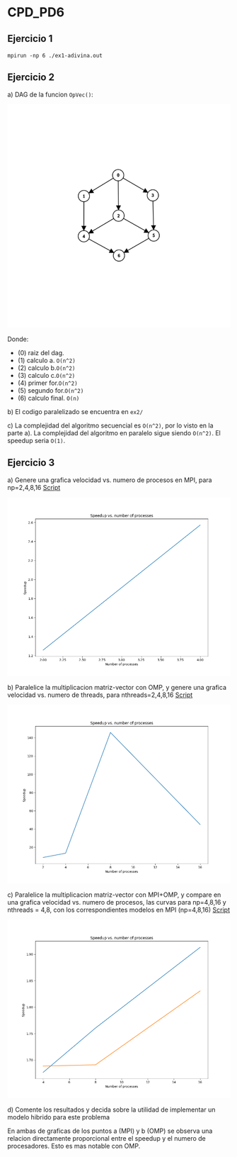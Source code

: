 # CPD_PD6

## Ejercicio 1

```
mpirun -np 6 ./ex1-adivina.out
```

## Ejercicio 2

a) DAG de la funcion `OpVec()`:

![DAG](docs/dag.png)

Donde:

- (0) raiz del dag.
- (1) calculo a. `O(n^2)`
- (2) calculo b.`O(n^2)`
- (3) calculo c.`O(n^2)`
- (4) primer for.`O(n^2)`
- (5) segundo for.`O(n^2)`
- (6) calculo final. `O(n)`

b) El codigo paralelizado se encuentra en `ex2/`

c) La complejidad del algoritmo secuencial es `O(n^2)`, por lo visto en la parte a). La complejidad del algoritmo en paralelo sigue siendo `O(n^2)`. El speedup seria `O(1)`.

## Ejercicio 3

a) Genere una grafica velocidad vs. numero de procesos en MPI, para np=2,4,8,16 [Script](ex3/mpi.cpp)

![](ex3/mpi.png)

b) Paralelice la multiplicacion matriz-vector con OMP, y genere una grafica velocidad vs. numero de threads, para nthreads=2,4,8,16 [Script](ex3/omp.cpp)

![](ex3/omp.png)

c) Paralelice la multiplicacion matriz-vector con MPI+OMP, y compare en una grafica velocidad vs. numero de procesos, las curvas para np=4,8,16 y nthreads = 4,8, con los correspondientes modelos en MPI (np=4,8,16) [Script](mpi_openmp.cpp)

![](ex3/mpi_omp.png)

d) Comente los resultados y decida sobre la utilidad de implementar un modelo hibrido para este problema

En ambas de graficas de los puntos a (MPI) y b (OMP) se observa una relacion directamente proporcional entre el speedup y el numero de procesadores. Esto es mas notable con OMP.
